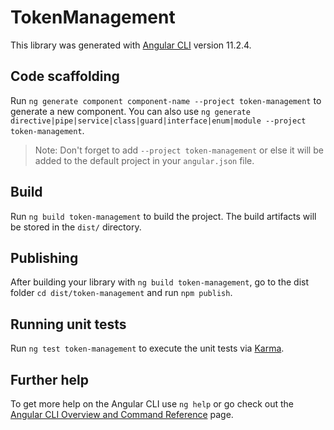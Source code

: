 # TokenManagement

This library was generated with [Angular CLI](https://github.com/angular/angular-cli) version 11.2.4.

## Code scaffolding

Run `ng generate component component-name --project token-management` to generate a new component. You can also use `ng generate directive|pipe|service|class|guard|interface|enum|module --project token-management`.
> Note: Don't forget to add `--project token-management` or else it will be added to the default project in your `angular.json` file. 

## Build

Run `ng build token-management` to build the project. The build artifacts will be stored in the `dist/` directory.

## Publishing

After building your library with `ng build token-management`, go to the dist folder `cd dist/token-management` and run `npm publish`.

## Running unit tests

Run `ng test token-management` to execute the unit tests via [Karma](https://karma-runner.github.io).

## Further help

To get more help on the Angular CLI use `ng help` or go check out the [Angular CLI Overview and Command Reference](https://angular.io/cli) page.
